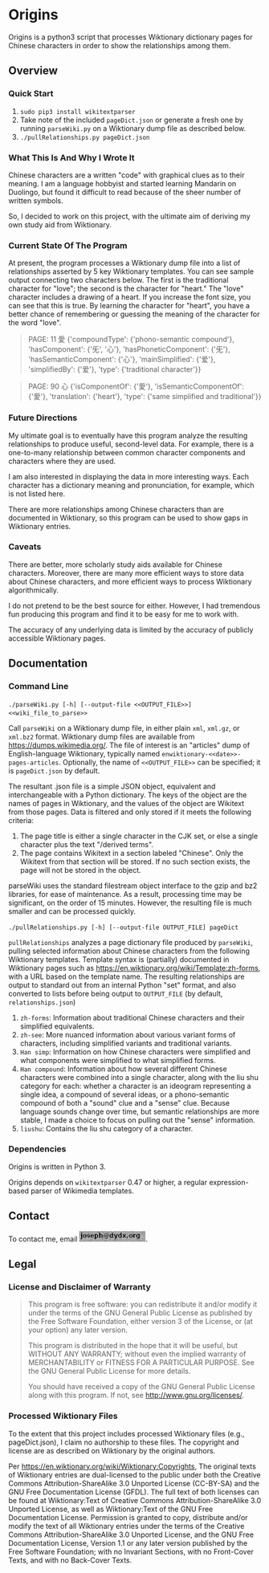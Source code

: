 # Origins

Origins is a python3 script that processes Wiktionary dictionary pages for Chinese characters in order to show the relationships among them.

## Overview
### Quick Start
1) `sudo pip3 install wikitextparser`
2) Take note of the included `pageDict.json` or generate a fresh one by running `parseWiki.py` on a Wiktionary dump
   file as described below.
3) `./pullRelationships.py pageDict.json`

### What This Is And Why I Wrote It
Chinese characters are a written "code" with graphical clues as to their meaning. I am a language hobbyist and started
learning Mandarin on Duolingo, but found it difficult to read because of the sheer number of written symbols.

So, I decided to work on this project, with the ultimate aim of deriving my own study aid from Wiktionary.

### Current State Of The Program
At present, the program processes a Wiktionary dump file into a list of relationships asserted by 5 key Wiktionary templates.
You can see sample output connecting two characters below. The first is the traditional character for "love"; the 
second is the character for "heart." The "love" character includes a drawing of a heart. If you increase the font size,
you can see that this is true. By learning the character for "heart", you have a better chance of remembering or guessing
the meaning of the character for the word "love".

> PAGE:  11 		 愛
{'compoundType': {'phono-semantic compound'},
'hasComponent': {'旡', '心'},
'hasPhoneticComponent': {'旡'},
'hasSemanticComponent': {'心'},
'mainSimplified': {'爱'},
'simplifiedBy': {'爱'},
'type': {'traditional character'}}

> PAGE:  90 		 心
{'isComponentOf': {'愛'},
'isSemanticComponentOf': {'愛'},
'translation': {'heart'},
'type': {'same simplified and traditional'}}

### Future Directions
My ultimate goal is to eventually have this program analyze the resulting relationships to produce useful,
second-level data. For example, there is a one-to-many relationship between common character components and characters
where they are used.

I am also interested in displaying the data in more interesting ways. Each character has a dictionary meaning and pronunciation,
for example, which is not listed here.

There are more relationships among Chinese characters than are documented in Wiktionary, so this program can be used
to show gaps in Wiktionary entries.

### Caveats

There are better, more scholarly study aids available for Chinese characters. Moreover, there are many more efficient
ways to store data about Chinese characters, and more efficient ways to process Wiktionary algorithmically.

I do not pretend to be the best source for either. However, I had tremendous fun producing this program and find it
to be easy for me to work with.

The accuracy of any underlying data is limited by the accuracy of publicly accessible Wiktionary pages.

## Documentation
### Command Line
`./parseWiki.py [-h] [--output-file <<OUTPUT_FILE>>] <<wiki_file_to_parse>>`

Call `parseWiki` on a Wiktionary dump file, in either plain `xml`, `xml.gz`, or `xml.bz2` format. Wiktionary dump files are available from
https://dumps.wikimedia.org/. The file of interest is an "articles" dump of English-language Wiktionary, typically named 
`enwiktionary-<<date>>-pages-articles`. Optionally, the name of `<<OUTPUT_FILE>>` can be specified; it is `pageDict.json` by default.

The resultant .json file is a simple JSON object, equivalent and interchangeable with a Python dictionary.
The keys of the object are the names of pages in Wiktionary, and the values of the object are Wikitext from those pages.
Data is filtered and only stored if it meets the following criteria:
1) The page title is either a single character in the CJK set, or else a single character plus the text "/derived terms".
2) The page contains Wikitext in a section labeled "Chinese". Only the Wikitext from that section will be stored. If no such section exists,
the page will not be stored in the object.
   
parseWiki uses the standard filestream object interface to the gzip and bz2 libraries, for ease of maintenance.
As a result, processing time may be significant, on the order of 15 minutes. However, the resulting file is
much smaller and can be processed quickly.

`./pullRelationships.py [-h] [--output-file OUTPUT_FILE] pageDict`

`pullRelationships` analyzes a page dictionary file produced by `parseWiki`, pulling selected information about Chinese
characters from the following Wiktionary templates. Template syntax is (partially) documented in Wiktionary pages such as
https://en.wiktionary.org/wiki/Template:zh-forms, with a URL based on the template name. The resulting relationships are
output to standard out from an internal Python "set" format, and also converted to lists before being output to
`OUTPUT_FILE` (by default, `relationships.json`)

1) `zh-forms`: Information about traditional Chinese characters and their simplified equivalents.
2) `zh-see`: More nuanced information about various variant forms of characters, including simplified variants
   and traditional variants.
3) `Han simp`: Information on how Chinese characters were simplified and what components were simplified to
   what simplified forms.
4) `Han compound`: Information about how several different Chinese characters were combined into a single character,
   along with the liu shu category for each: whether a character is an ideogram representing a single idea, a
   compound of several ideas, or a phono-semantic compound of both a "sound" clue and a "sense" clue. Because
   language sounds change over time, but semantic relationships are more stable, I made a choice to focus on pulling out
   the "sense" information.
5) `liushu`: Contains the liu shu category of a character.

### Dependencies
Origins is written in Python 3.

Origins depends on `wikitextparser` 0.47 or higher, a regular expression-based parser of Wikimedia templates. 

## Contact
To contact me, email ![dydx.org domain name, username joseph](/emailnoise.png).

## Legal
### License and Disclaimer of Warranty
> This program is free software: you can redistribute it and/or modify
it under the terms of the GNU General Public License as published by
the Free Software Foundation, either version 3 of the License, or
(at your option) any later version. 
> 
> This program is distributed in the hope that it will be useful,
but WITHOUT ANY WARRANTY; without even the implied warranty of
MERCHANTABILITY or FITNESS FOR A PARTICULAR PURPOSE.  See the
GNU General Public License for more details. 
>
>You should have received a copy of the GNU General Public License
along with this program.  If not, see <http://www.gnu.org/licenses/>.
### Processed Wiktionary Files
To the extent that this project includes processed Wiktionary files (e.g., pageDict.json), I claim no authorship to
these files. The copyright and license are as described on Wiktionary by the original authors.

Per https://en.wiktionary.org/wiki/Wiktionary:Copyrights,
The original texts of Wiktionary entries are dual-licensed to the public under both the Creative Commons Attribution-ShareAlike 3.0
Unported License (CC-BY-SA) and the GNU Free Documentation License (GFDL). The full text of both licenses can be found at
Wiktionary:Text of Creative Commons Attribution-ShareAlike 3.0 Unported License, as well as Wiktionary:Text of the GNU Free Documentation License.
Permission is granted to copy, distribute and/or modify the text of all Wiktionary entries under the terms of the Creative Commons
Attribution-ShareAlike 3.0 Unported License, and the GNU Free Documentation License, Version 1.1 or any later version published by
the Free Software Foundation; with no Invariant Sections, with no Front-Cover Texts, and with no Back-Cover Texts.

